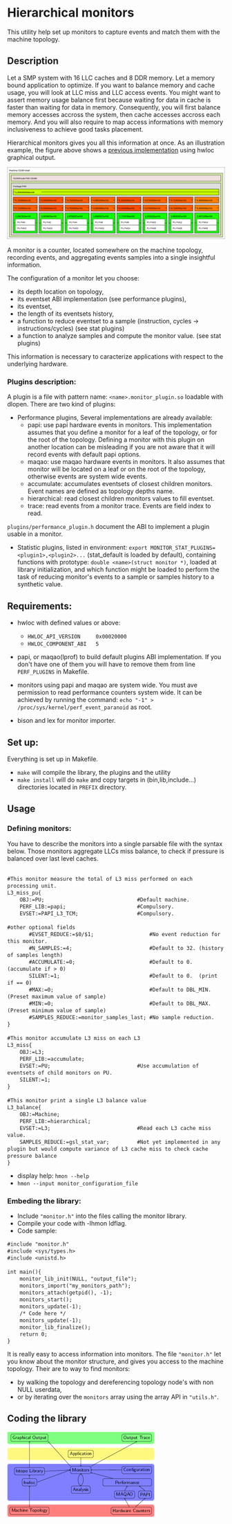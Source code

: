 # Hierarchical monitors

This utility help set up monitors to capture events and match them with the machine topology.

## Description
Let a SMP system with 16 LLC caches and 8 DDR memory.
Let a memory bound application to optimize.
If you want to balance memory and cache usage, you will look at LLC miss and LLC access events.
You might want to assert memory usage balance first because waiting for data in cache is faster than waiting for data in memory.
Consequently, you will first balance memory accesses accross the system, then cache accesses accross each memory.
And you will also require to map access informations with memory inclusiveness to achieve good tasks placement.

Hierarchical monitors gives you all this information at once.
As an illustration example, the figure above shows a [previous implementation](https://github.com/NicolasDenoyelle/dynamic_lstopo) using hwloc graphical output. 

![](E5-2650.png?raw=true)

A monitor is a counter, located somewhere on the machine topology, recording events, and aggregating 
events samples into a single insightful information.

The configuration of a monitor let you choose: 
* its depth location on topology, 
* its eventset ABI implementation (see performance plugins), 
* its eventset, 
* the length of its eventsets history, 
* a function to reduce eventset to a sample (instruction, cycles -> instructions/cycles) (see stat plugins)
* a function to analyze samples and compute the monitor value. (see stat plugins)

This information is necessary to caracterize applications with respect to the underlying hardware.

### Plugins description:
A plugin is a file with pattern name: `<name>.monitor_plugin.so` loadable with dlopen.
There are two kind of plugins: 

* Performance plugins, 
Several implementations are already available:
  * papi: use papi hardware events in monitors. This implementation assumes that you define a monitor for a leaf
  of the topology, or for the root of the topology. Defining a monitor with this plugin on another location can
  be misleading if you are not aware that it will record events with default papi options.
  * maqao: use maqao hardware events in monitors. It also assumes that monitor will be located on a leaf
  or on the root of the topology, otherwise events are system wide events.
  * accumulate: accumulates eventsets of closest children monitors. Event names are defined as topology depths name.
  * hierarchical: read closest children monitors values to fill eventset.
  * trace: read events from a monitor trace. Events are field index to read.

`plugins/performance_plugin.h` document the ABI to implement a plugin usable in a monitor. 

* Statistic plugins,
listed in environment: `export MONITOR_STAT_PLUGINS=<plugin1>,<plugin2>...` (stat_default is loaded by default),
containing functions with prototype: `double <name>(struct monitor *)`,
loaded at library initialization, 
and which function <name> might be loaded to perform the task of reducing monitor's events to a sample or samples history to a synthetic value.

## Requirements:

* hwloc with defined values or above: 
  * `HWLOC_API_VERSION     0x00020000`
  * `HWLOC_COMPONENT_ABI   5`

* papi, or maqao(lprof) to build default plugins ABI implementation.
If you don't have one of them you will have to remove them from line `PERF_PLUGINS` in Makefile.

* monitors using papi and maqao are system wide.
You must ave permission to read performance counters system wide. 
It can be achieved by running the command: `echo "-1" > /proc/sys/kernel/perf_event_paranoid` as root.

* bison and lex for monitor importer.

## Set up:

Everything is set up in Makefile.

* `make` will compile the library, the plugins and the utility
* `make install` will do `make` and copy targets in (bin,lib,include...) directories located in `PREFIX` directory.

## Usage

### Defining monitors:

You have to describe the monitors into a single parsable file with the syntax below.
Those monitors aggregate LLCs miss balance, to check if pressure is balanced over last level caches. 

```

#This monitor measure the total of L3 miss performed on each processing unit.
L3_miss_pu{
	OBJ:=PU;                              #Default machine.
	PERF_LIB:=papi;                       #Compulsory.
	EVSET:=PAPI_L3_TCM;                   #Compulsory.

#other optional fields
       #EVSET_REDUCE:=$0/$1;                  #No event reduction for this monitor.	
       #N_SAMPLES:=4;	                      #Default to 32. (history of samples length)
       #ACCUMULATE:=0;                        #Default to 0.  (accumulate if > 0)
       SILENT:=1;                             #Default to 0.  (print if == 0)
       #MAX:=0;                               #Default to DBL_MIN.  (Preset maximum value of sample)
       #MIN:=0;                               #Default to DBL_MAX.  (Preset minimum value of sample)
       #SAMPLES_REDUCE:=monitor_samples_last; #No sample reduction.
}

#This monitor accumulate L3 miss on each L3
L3_miss{
	OBJ:=L3;
	PERF_LIB:=accumulate;
	EVSET:=PU;                            #Use accumulation of eventsets of child monitors on PU.
	SILENT:=1;
}

#This monitor print a single L3 balance value 
L3_balance{
	OBJ:=Machine;
	PERF_LIB:=hierarchical;
	EVSET:=L3;                            #Read each L3 cache miss value.
	SAMPLES_REDUCE:=gsl_stat_var;         #Not yet implemented in any plugin but would compute variance of L3 cache miss to check cache pressure balance
}

```

* display help: `hmon --help`
* `hmon --input monitor_configuration_file`


### Embeding the library:
* Include `"monitor.h"` into the files calling the monitor library.
* Compile your code with -lhmon ldflag.
* Code sample:

```
#include "monitor.h"
#include <sys/types.h>
#include <unistd.h>

int main(){
    monitor_lib_init(NULL, "output_file");
    monitors_import("my_monitors_path");
    monitors_attach(getpid(), -1);
    monitors_start();
    monitors_update(-1);
    /* Code here */
    monitors_update(-1);
    monitor_lib_finalize();
    return 0;
}
```
It is really easy to access information into monitors.
The file `"monitor.h"` let you know about the monitor structure, and gives you access to the machine topology.
Their are to way to find monitors: 
* by walking the topology and dereferencing topology node's with non NULL userdata, 
* or by iterating over the `monitors` array using the array API in `"utils.h"`.

## Coding the library

![](software_view.png?raw=true)

